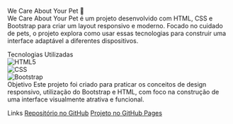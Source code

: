 We Care About Your Pet 🐾<br>
We Care About Your Pet é um projeto desenvolvido com HTML, CSS e Bootstrap para criar um layout responsivo e moderno. Focado no cuidado de pets, o projeto explora como usar essas tecnologias para construir uma interface adaptável a diferentes dispositivos.

Tecnologias Utilizadas<br>
![HTML5](https://img.shields.io/badge/html5-e34f26?style=for-the-badge&logo=html5&logoColor=white)<br>
![CSS](https://img.shields.io/badge/css-2965f1?style=for-the-badge&logo=css3&logoColor=white)<br>
![Bootstrap](https://img.shields.io/badge/bootstrap-563d7c?style=for-the-badge&logo=bootstrap&logoColor=white)<br>
Objetivo
Este projeto foi criado para praticar os conceitos de design responsivo, utilização do Bootstrap e HTML, com foco na construção de uma interface visualmente atrativa e funcional.

Links
[Repositório no GitHub](https://github.com/ErikBdaSilva20/We-Care-About-Your-Pet.git)
[Projeto no GitHub Pages](https://erikbdasilva20.github.io/We-Care-About-Your-Pet/)
